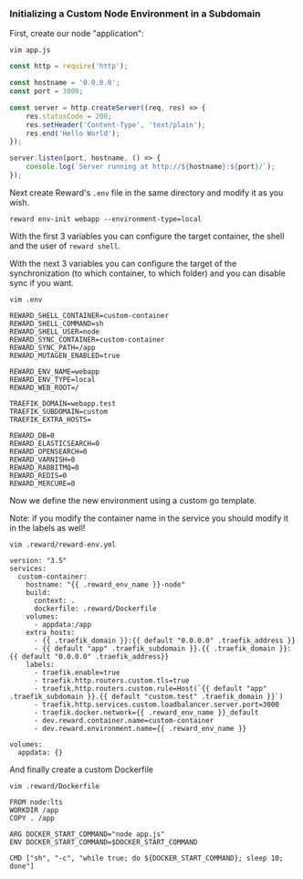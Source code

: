 ### Initializing a Custom Node Environment in a Subdomain

First, create our node "application":

`vim app.js`

```javascript
const http = require('http');

const hostname = '0.0.0.0';
const port = 3000;

const server = http.createServer((req, res) => {
    res.statusCode = 200;
    res.setHeader('Content-Type', 'text/plain');
    res.end('Hello World');
});

server.listen(port, hostname, () => {
    console.log(`Server running at http://${hostname}:${port}/`);
});
```

Next create Reward's `.env` file in the same directory and modify it as you wish.

```
reward env-init webapp --environment-type=local
```

With the first 3 variables you can configure the target
container, the shell and the user of `reward shell`.

With the next 3 variables you can configure the target of the synchronization (to which container, to which folder) and
you can disable sync if you want.

`vim .env`

```
REWARD_SHELL_CONTAINER=custom-container
REWARD_SHELL_COMMAND=sh
REWARD_SHELL_USER=node
REWARD_SYNC_CONTAINER=custom-container
REWARD_SYNC_PATH=/app
REWARD_MUTAGEN_ENABLED=true

REWARD_ENV_NAME=webapp
REWARD_ENV_TYPE=local
REWARD_WEB_ROOT=/

TRAEFIK_DOMAIN=webapp.test
TRAEFIK_SUBDOMAIN=custom
TRAEFIK_EXTRA_HOSTS=

REWARD_DB=0
REWARD_ELASTICSEARCH=0
REWARD_OPENSEARCH=0
REWARD_VARNISH=0
REWARD_RABBITMQ=0
REWARD_REDIS=0
REWARD_MERCURE=0
```

Now we define the new environment using a custom go template.

Note: if you modify the container name in the service you
should modify it in the labels as well!

`vim .reward/reward-env.yml`

```
version: "3.5"
services:
  custom-container:
    hostname: "{{ .reward_env_name }}-node"
    build:
      context: .
      dockerfile: .reward/Dockerfile
    volumes:
      - appdata:/app
    extra_hosts:
      - {{ .traefik_domain }}:{{ default "0.0.0.0" .traefik_address }}
      - {{ default "app" .traefik_subdomain }}.{{ .traefik_domain }}:{{ default "0.0.0.0" .traefik_address}}
    labels:
      - traefik.enable=true
      - traefik.http.routers.custom.tls=true
      - traefik.http.routers.custom.rule=Host(`{{ default "app" .traefik_subdomain }}.{{ default "custom.test" .traefik_domain }}`)
      - traefik.http.services.custom.loadbalancer.server.port=3000
      - traefik.docker.network={{ .reward_env_name }}_default
      - dev.reward.container.name=custom-container
      - dev.reward.environment.name={{ .reward_env_name }}

volumes:
  appdata: {}

```

And finally create a custom Dockerfile

`vim .reward/Dockerfile`

```
FROM node:lts
WORKDIR /app
COPY . /app

ARG DOCKER_START_COMMAND="node app.js"
ENV DOCKER_START_COMMAND=$DOCKER_START_COMMAND

CMD ["sh", "-c", "while true; do ${DOCKER_START_COMMAND}; sleep 10; done"]
```